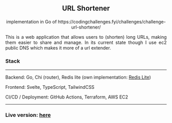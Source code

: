 ## <p align="center"> URL Shortener </p>

<p style="text-align: center"> implementation in Go of https://codingchallenges.fyi/challenges/challenge-url-shortener/ </p>

<p style="text-align: justify">This is a web application that allows users to (shorten) long URLs, making them easier to share and manage.
In its current state though I use ec2 public DNS which makes it more of a url extender.</p>

### Stack
---
Backend: Go, Chi (router), Redis lite (own implementation: [Redis Lite](https://github.com/niyazi-eren/coding-challenges/tree/master/redis_server))

Frontend: Svelte, TypeScript, TailwindCSS

CI/CD / Deployment: GitHub Actions, Terraform, AWS EC2


---

### Live version: [here](http://ec2-13-39-47-222.eu-west-3.compute.amazonaws.com)
